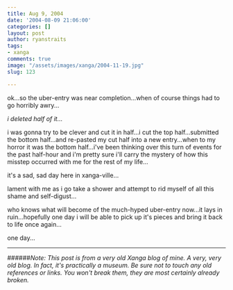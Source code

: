 ```yaml
---
title: Aug 9, 2004
date: '2004-08-09 21:06:00'
categories: []
layout: post
author: ryanstraits
tags:
- xanga
comments: true
image: "/assets/images/xanga/2004-11-19.jpg"
slug: 123

---
```

ok...so the uber-entry was near completion...when of course things had to go horribly awry...

<!-- break -->

<em>i deleted half of it...</em>

i was gonna try to be clever and cut it in half...i cut the top half...submitted the bottom half...and re-pasted my cut half into a new entry...when to my horror it was the bottom half...i've been thinking over this turn of events for the past half-hour and i'm pretty sure i'll carry the mystery of how this misstep occurred with me for the rest of my life...

it's a sad, sad day here in xanga-ville...

lament with me as i go take a shower and attempt to rid myself of all this shame and self-digust...

who knows what will become of the much-hyped uber-entry now...it lays in ruin...hopefully one day i will be able to pick up it's pieces and bring it back to life once again...

one day...

---

######*Note: This post is from a very old Xanga blog of mine. A very, very old blog. In fact, it's practically a museum. Be sure not to touch any old references or links. You won't break them, they are most certainly already broken.*